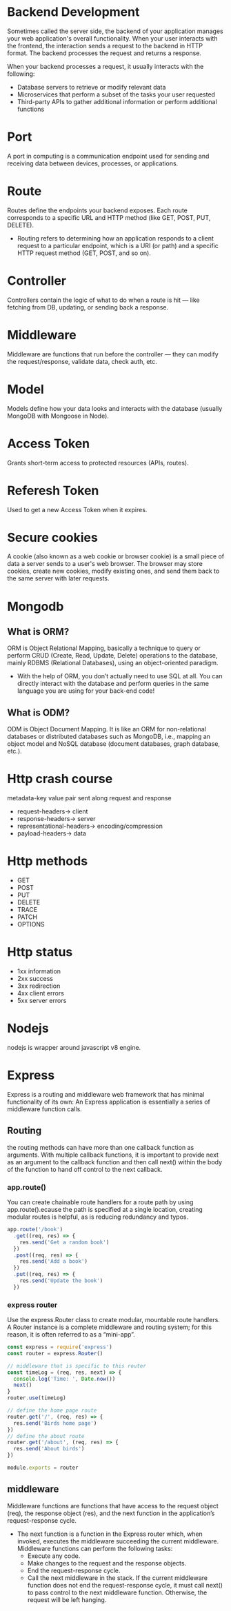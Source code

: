 # Backend Development
Sometimes called the server side, the backend of your application manages your web application's overall functionality. When your user interacts with the frontend, the interaction sends a request to the backend in HTTP format. The backend processes the request and returns a response.

When your backend processes a request, it usually interacts with the following:
- Database servers to retrieve or modify relevant data
- Microservices that perform a subset of the tasks your user requested
- Third-party APIs to gather additional information or perform additional functions
# Port
A port in computing is a communication endpoint used for sending and receiving data between devices, processes, or applications.

# Route
Routes define the endpoints your backend exposes. Each route corresponds to a specific URL and HTTP method (like GET, POST, PUT, DELETE).
* Routing refers to determining how an application responds to a client request to a particular endpoint, which is a URI (or path) and a specific HTTP request method (GET, POST, and so on).
# Controller
Controllers contain the logic of what to do when a route is hit — like fetching from DB, updating, or sending back a response.

# Middleware
Middleware are functions that run before the controller — they can modify the request/response, validate data, check auth, etc.

# Model
Models define how your data looks and interacts with the database (usually MongoDB with Mongoose in Node).

# Access Token
Grants short-term access to protected resources (APIs, routes).

# Referesh Token
Used to get a new Access Token when it expires.

# Secure cookies
A cookie (also known as a web cookie or browser cookie) is a small piece of data a server sends to a user's web browser. The browser may store cookies, create new cookies, modify existing ones, and send them back to the same server with later requests.

# Mongodb
## What is ORM?
ORM is Object Relational Mapping, basically a technique to query or perform CRUD (Create, Read, Update, Delete) operations to the database, mainly RDBMS (Relational Databases), using an object-oriented paradigm.

* With the help of ORM, you don’t actually need to use SQL at all. You can directly interact with the database and perform queries in the same language you are using for your back-end code!

## What is ODM?
ODM is Object Document Mapping. It is like an ORM for non-relational databases or distributed databases such as MongoDB, i.e., mapping an object model and NoSQL database (document databases, graph database, etc.).


# Http crash course
metadata-key value pair sent along request and response
* request-headers-> client
* response-headers-> server
* representational-headers-> encoding/compression
* payload-headers-> data

# Http methods
* GET
* POST
* PUT
* DELETE 
* TRACE
* PATCH
* OPTIONS

# Http status  
* 1xx information
* 2xx success
* 3xx redirection
* 4xx client errors
* 5xx server errors



# Nodejs
nodejs is wrapper around javascript v8 engine.


# Express

Express is a routing and middleware web framework that has minimal functionality of its own: An Express application is essentially a series of middleware function calls.

## Routing
the routing methods can have more than one callback function as arguments. With multiple callback functions, it is important to provide next as an argument to the callback function and then call next() within the body of the function to hand off control to the next callback.

### app.route()
You can create chainable route handlers for a route path by using app.route().ecause the path is specified at a single location, creating modular routes is helpful, as is reducing redundancy and typos. 

```javascript
app.route('/book')
  .get((req, res) => {
    res.send('Get a random book')
  })
  .post((req, res) => {
    res.send('Add a book')
  })
  .put((req, res) => {
    res.send('Update the book')
  })
```

### express router
Use the express.Router class to create modular, mountable route handlers. A Router instance is a complete middleware and routing system; for this reason, it is often referred to as a “mini-app”.
```javascript
const express = require('express')
const router = express.Router()

// middleware that is specific to this router
const timeLog = (req, res, next) => {
  console.log('Time: ', Date.now())
  next()
}
router.use(timeLog)

// define the home page route
router.get('/', (req, res) => {
  res.send('Birds home page')
})
// define the about route
router.get('/about', (req, res) => {
  res.send('About birds')
})

module.exports = router
```

## middleware
Middleware functions are functions that have access to the request object (req), the response object (res), and the next function in the application’s request-response cycle.
* The next function is a function in the Express router which, when invoked, executes the middleware succeeding the current middleware.
Middleware functions can perform the following tasks:
    * Execute any code.
    * Make changes to the request and the response objects.
    * End the request-response cycle.
    * Call the next middleware in the stack.
If the current middleware function does not end the request-response cycle, it must call next() to pass control to the next middleware function. Otherwise, the request will be left hanging.

